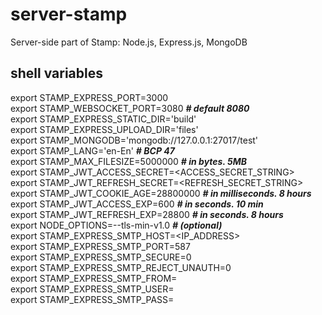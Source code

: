 # server-stamp
Server-side part of Stamp: Node.js, Express.js, MongoDB

## shell variables

export STAMP_EXPRESS_PORT=3000  
export STAMP_WEBSOCKET_PORT=3080 ***# default 8080***  
export STAMP_EXPRESS_STATIC_DIR='build'  
export STAMP_EXPRESS_UPLOAD_DIR='files'  
export STAMP_MONGODB='mongodb://127.0.0.1:27017/test'  
export STAMP_LANG='en-En' ***# BCP 47***  
export STAMP_MAX_FILESIZE=5000000 ***# in bytes. 5MB***  
export STAMP_JWT_ACCESS_SECRET=<ACCESS_SECRET_STRING>  
export STAMP_JWT_REFRESH_SECRET=<REFRESH_SECRET_STRING>  
export STAMP_JWT_COOKIE_AGE=28800000 ***# in milliseconds. 8 hours***  
export STAMP_JWT_ACCESS_EXP=600  ***# in seconds. 10 min***  
export STAMP_JWT_REFRESH_EXP=28800 ***# in seconds. 8 hours***  
export NODE_OPTIONS=--tls-min-v1.0 ***# (optional)***  
export STAMP_EXPRESS_SMTP_HOST=<IP_ADDRESS>  
export STAMP_EXPRESS_SMTP_PORT=587  
export STAMP_EXPRESS_SMTP_SECURE=0  
export STAMP_EXPRESS_SMTP_REJECT_UNAUTH=0  
export STAMP_EXPRESS_SMTP_FROM=<EMAIL>  
export STAMP_EXPRESS_SMTP_USER=<USERNAME>    
export STAMP_EXPRESS_SMTP_PASS=<PASSWORD>    
